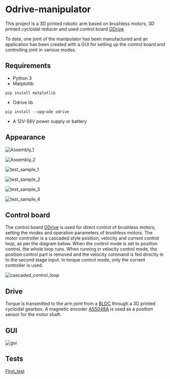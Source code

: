 ﻿# Odrive-manipulator

This project is a 3D printed robotic arm based on brushless motors, 3D printed сycloidal reducer and used control board [ODrive](https://github.com/odriverobotics/ODrive).

To date, one joint of the manipulator has been manufactured and an application has been created with a GUI for setting up the control board and controlling joint in various modes.

## Requirements

- Python 3
- Matplotlib
```
pip install matplotlib
```
- Odrive lib 
``` 
pip install --upgrade odrive
```
- A 12V-58V power supply or battery

## Appearance

![Assembly_1](https://github.com/Barsik-Marsik/Odrive-manipulator/blob/master/pics/Assembly_1.jpg)

![Assembly_2](https://github.com/Barsik-Marsik/Odrive-manipulator/blob/master/pics/Assembly_2.jpg)

![test_sample_1](https://github.com/Barsik-Marsik/Odrive-manipulator/blob/master/pics/test_sample_1.jpg)

![test_sample_2](https://github.com/Barsik-Marsik/Odrive-manipulator/blob/master/pics/test_sample_2.jpg)

![test_sample_3](https://github.com/Barsik-Marsik/Odrive-manipulator/blob/master/pics/test_sample_3.jpg)

![test_sample_4](https://github.com/Barsik-Marsik/Odrive-manipulator/blob/master/pics/test_sample_4.jpg)

## Control board
The control board [ODrive](https://odriverobotics.com/) is used for direct control of brushless motors, setting the modes and operation parameters of brushless motors. The motor controller is a cascaded style position, velocity and current control loop, as per the diagram below. When the control mode is set to position control, the whole loop runs. When running in velocity control mode, the position control part is removed and the velocity command is fed directly in to the second stage input. In torque control mode, only the current controller is used.

![cascaded_control_loop](https://github.com/Barsik-Marsik/Odrive-manipulator/blob/master/pics/cascaded_control_loop.jpg)

## Drive
Torque is transmitted to the arm joint from a [BLDC](https://www.mad-motor.com/products/mad-components-m6c10-eee.html) through a 3D printed cycloidal gearbox. A magnetic encoder [AS5048A](https://ams.com/as5048a) is used as a position sensor for the motor shaft.

## GUI

![gui](https://github.com/Barsik-Marsik/Odrive-manipulator/blob/master/pics/gui.jpg)

## Tests

[FIrst_test][def]

[def]: https://www.youtube.com/shorts/JeFkW_yjQ3k